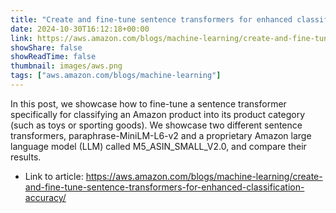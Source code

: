 ```yaml
---
title: "Create and fine-tune sentence transformers for enhanced classification accuracy"
date: 2024-10-30T16:12:18+00:00
link: https://aws.amazon.com/blogs/machine-learning/create-and-fine-tune-sentence-transformers-for-enhanced-classification-accuracy/
showShare: false
showReadTime: false
thumbnail: images/aws.png
tags: ["aws.amazon.com/blogs/machine-learning"]
---
```

In this post, we showcase how to fine-tune a sentence transformer specifically for classifying an Amazon product into its product category (such as toys or sporting goods). We showcase two different sentence transformers, paraphrase-MiniLM-L6-v2 and a proprietary Amazon large language model (LLM) called M5_ASIN_SMALL_V2.0, and compare their results.

- Link to article: https://aws.amazon.com/blogs/machine-learning/create-and-fine-tune-sentence-transformers-for-enhanced-classification-accuracy/
